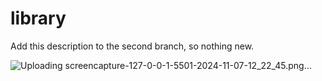 # library

Add this description to the second branch, so nothing new.

![Uploading screencapture-127-0-0-1-5501-2024-11-07-12_22_45.png…]()

